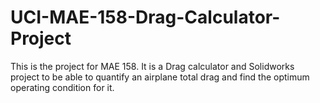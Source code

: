 # UCI-MAE-158-Drag-Calculator-Project
This is the project for MAE 158. It is a Drag calculator and Solidworks project to be able to quantify an airplane total drag and find the optimum operating condition for it.

